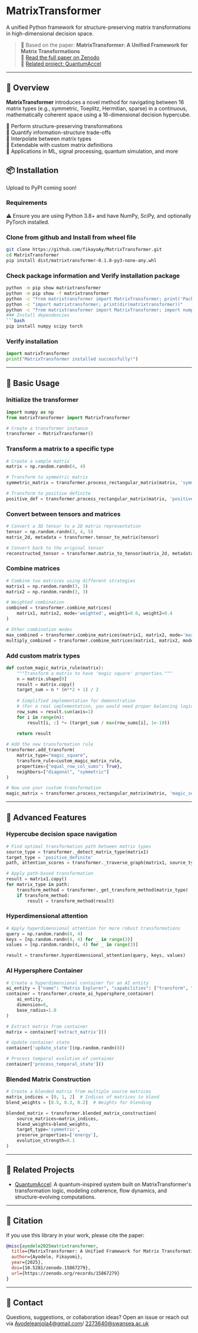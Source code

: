 <!-- filepath: c:\Users\ayode\ConstantA\matrixTransfomer\README.md -->
# MatrixTransformer

A unified Python framework for structure-preserving matrix transformations in high-dimensional decision space.

> 📘 Based on the paper: **MatrixTransformer: A Unified Framework for Matrix Transformations**  
> 🔗 [Read the full paper on Zenodo](https://zenodo.org/records/15867279)  
> 🧠 [Related project: QuantumAccel](https://github.com/fikayoAy/quantum_accel)

---

## 🧩 Overview

**MatrixTransformer** introduces a novel method for navigating between 16 matrix types (e.g., symmetric, Toeplitz, Hermitian, sparse) in a continuous, mathematically coherent space using a 16-dimensional decision hypercube.

🔹 Perform structure-preserving transformations  
🔹 Quantify information-structure trade-offs  
🔹 Interpolate between matrix types  
🔹 Extendable with custom matrix definitions  
🔹 Applications in ML, signal processing, quantum simulation, and more

## 📦 Installation
Upload to PyPI coming soon!
### Requirements
⚠️ Ensure you are using Python 3.8+ and have NumPy, SciPy, and optionally PyTorch installed.

### Clone from github and Install from wheel file
```bash
git clone https://github.com/fikayoAy/MatrixTransformer.git
cd MatrixTransformer
pip install dist/matrixtransformer-0.1.0-py3-none-any.whl
```
### Check package information and Verify installation package
```bash
python -m pip show matrixtransformer
python -m pip show -f matrixtransformer
python -c "from matrixtransformer import MatrixTransformer; print('Package imported successfully!')"
python -c "import matrixtransformer; print(dir(matrixtransformer))"
python -c "from matrixtransformer import MatrixTransformer; import numpy as np; mt = MatrixTransformer(); print('MatrixTransformer created successfully:', type(mt))"
### Install dependencies
```bash
pip install numpy scipy torch
```


### Verify installation
```python
import matrixTransformer
print("MatrixTransformer installed successfully!")
```

---

## 🔧 Basic Usage

### Initialize the transformer

```python
import numpy as np
from matrixTransformer import MatrixTransformer

# Create a transformer instance
transformer = MatrixTransformer()
```

### Transform a matrix to a specific type

```python
# Create a sample matrix
matrix = np.random.randn(4, 4)

# Transform to symmetric matrix
symmetric_matrix = transformer.process_rectangular_matrix(matrix, 'symmetric')

# Transform to positive definite
positive_def = transformer.process_rectangular_matrix(matrix, 'positive_definite')
```

### Convert between tensors and matrices

```python
# Convert a 3D tensor to a 2D matrix representation
tensor = np.random.randn(3, 4, 5)
matrix_2d, metadata = transformer.tensor_to_matrix(tensor)

# Convert back to the original tensor
reconstructed_tensor = transformer.matrix_to_tensor(matrix_2d, metadata)
```

### Combine matrices

```python
# Combine two matrices using different strategies
matrix1 = np.random.randn(3, 3)
matrix2 = np.random.randn(3, 3)

# Weighted combination
combined = transformer.combine_matrices(
    matrix1, matrix2, mode='weighted', weight1=0.6, weight2=0.4
)

# Other combination modes
max_combined = transformer.combine_matrices(matrix1, matrix2, mode='max')
multiply_combined = transformer.combine_matrices(matrix1, matrix2, mode='multiply')
```

### Add custom matrix types

```python
def custom_magic_matrix_rule(matrix):
    """Transform a matrix to have 'magic square' properties."""
    n = matrix.shape[0]
    result = matrix.copy()
    target_sum = n * (n**2 + 1) / 2
    
    # Simplified implementation for demonstration
    # (For a real implementation, you would need proper balancing logic)
    row_sums = result.sum(axis=1)
    for i in range(n):
        result[i, :] *= (target_sum / max(row_sums[i], 1e-10))
    
    return result

# Add the new transformation rule
transformer.add_transform(
    matrix_type="magic_square",
    transform_rule=custom_magic_matrix_rule,
    properties={"equal_row_col_sums": True},
    neighbors=["diagonal", "symmetric"]
)

# Now use your custom transformation
magic_matrix = transformer.process_rectangular_matrix(matrix, 'magic_square')
```

---

## 🎯 Advanced Features

### Hypercube decision space navigation

```python
# Find optimal transformation path between matrix types
source_type = transformer._detect_matrix_type(matrix1)
target_type = 'positive_definite'
path, attention_scores = transformer._traverse_graph(matrix1, source_type=source_type)

# Apply path-based transformation
result = matrix1.copy()
for matrix_type in path:
    transform_method = transformer._get_transform_method(matrix_type)
    if transform_method:
        result = transform_method(result)
```

### Hyperdimensional attention

```python
# Apply hyperdimensional attention for more robust transformations
query = np.random.randn(4, 4)
keys = [np.random.randn(4, 4) for _ in range(3)]
values = [np.random.randn(4, 4) for _ in range(3)]

result = transformer.hyperdimensional_attention(query, keys, values)
```

### AI Hypersphere Container

```python
# Create a hyperdimensional container for an AI entity
ai_entity = {"name": "Matrix Explorer", "capabilities": ["transform", "analyze"]}
container = transformer.create_ai_hypersphere_container(
    ai_entity, 
    dimension=8,
    base_radius=1.0
)

# Extract matrix from container
matrix = container['extract_matrix']()

# Update container state
container['update_state'](np.random.randn(8))

# Process temporal evolution of container
container['process_temporal_state']()
```

### Blended Matrix Construction

```python
# Create a blended matrix from multiple source matrices
matrix_indices = [0, 1, 2]  # Indices of matrices to blend
blend_weights = [0.5, 0.3, 0.2]  # Weights for blending

blended_matrix = transformer.blended_matrix_construction(
    source_matrices=matrix_indices,
    blend_weights=blend_weights,
    target_type='symmetric',
    preserve_properties=['energy'],
    evolution_strength=0.1
)
```

---

## 🔁 Related Projects

- [QuantumAccel](https://github.com/fikayoAy/quantum_accel): A quantum-inspired system built on MatrixTransformer's transformation logic, modeling coherence, flow dynamics, and structure-evolving computations.

---

## 🧠 Citation

If you use this library in your work, please cite the paper:

```bibtex
@misc{ayodele2025matrixtransformer,
  title={MatrixTransformer: A Unified Framework for Matrix Transformations},
  author={Ayodele, Fikayomi},
  year={2025},
  doi={10.5281/zenodo.15867279},
  url={https://zenodo.org/records/15867279}
}
```

---

## 📩 Contact

Questions, suggestions, or collaboration ideas?
Open an issue or reach out via Ayodeleanjola4@gmail.com/ 2273640@swansea.ac.uk
